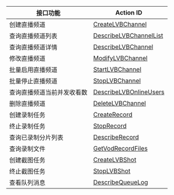 | 接口功能 | Action ID | 
|---------|---------|
| 创建直播频道 | [CreateLVBChannel](http://tce.fsphere.cn/doc/api/258/%E5%88%9B%E5%BB%BA%E7%9B%B4%E6%92%AD%E9%A2%91%E9%81%93) | 
| 查询直播频道列表 | [DescribeLVBChannelList](http://tce.fsphere.cn/doc/api/258/%E6%9F%A5%E8%AF%A2%E7%9B%B4%E6%92%AD%E9%A2%91%E9%81%93%E5%88%97%E8%A1%A8) | 
| 查询直播频道详情 | [DescribeLVBChannel](http://tce.fsphere.cn/doc/api/258/%E6%9F%A5%E8%AF%A2%E7%9B%B4%E6%92%AD%E9%A2%91%E9%81%93%E8%AF%A6%E6%83%85) | 
| 修改直播频道 | [ModifyLVBChannel](http://tce.fsphere.cn/doc/api/258/%E4%BF%AE%E6%94%B9%E7%9B%B4%E6%92%AD%E9%A2%91%E9%81%93) | 
| 批量启用直播频道 | [StartLVBChannel](http://tce.fsphere.cn/doc/api/258/%E6%89%B9%E9%87%8F%E5%90%AF%E7%94%A8%E7%9B%B4%E6%92%AD%E9%A2%91%E9%81%93) | 
| 批量停止直播频道 | [StopLVBChannel](http://tce.fsphere.cn/doc/api/258/%E6%89%B9%E9%87%8F%E5%81%9C%E6%AD%A2%E7%9B%B4%E6%92%AD%E9%A2%91%E9%81%93) | 
| 查询直播频道当前并发收看数 | [DescribeLVBOnlineUsers](http://tce.fsphere.cn/doc/api/258/%E6%9F%A5%E8%AF%A2%E7%9B%B4%E6%92%AD%E9%A2%91%E9%81%93%E5%BD%93%E5%89%8D%E5%B9%B6%E5%8F%91%E6%94%B6%E7%9C%8B%E6%95%B0) | 
| 删除直播频道 | [DeleteLVBChannel](http://tce.fsphere.cn/doc/api/258/%E5%88%A0%E9%99%A4%E7%9B%B4%E6%92%AD%E9%A2%91%E9%81%93) | 
| 创建录制任务 | [CreateRecord](http://tce.fsphere.cn/doc/api/258/%E5%88%9B%E5%BB%BA%E5%BD%95%E5%88%B6%E4%BB%BB%E5%8A%A1) | 
| 终止录制任务 | [StopRecord](http://tce.fsphere.cn/doc/api/258/%E7%BB%88%E6%AD%A2%E5%BD%95%E5%88%B6%E4%BB%BB%E5%8A%A1) | 
| 查询已录制分片列表 | [DescribeRecord](http://tce.fsphere.cn/doc/api/258/%E6%9F%A5%E8%AF%A2%E5%B7%B2%E5%BD%95%E5%88%B6%E5%88%86%E7%89%87%E5%88%97%E8%A1%A8) | 
| 查询录制文件 | [GetVodRecordFiles](http://tce.fsphere.cn/doc/api/258/%E6%9F%A5%E8%AF%A2%E5%B7%B2%E5%BD%95%E5%88%B6%E5%88%86%E7%89%87%E5%88%97%E8%A1%A8) | 
| 创建截图任务 | [CreateLVBShot](http://tce.fsphere.cn/doc/api/258/%E5%88%9B%E5%BB%BA%E6%88%AA%E5%9B%BE%E4%BB%BB%E5%8A%A1) | 
| 终止截图任务 | [StopLVBShot](http://tce.fsphere.cn/doc/api/258/%E7%BB%88%E6%AD%A2%E6%88%AA%E5%9B%BE%E4%BB%BB%E5%8A%A1) | 
| 查看队列消息 | [DescribeQueueLog](http://tce.fsphere.cn/doc/api/258/%E6%9F%A5%E7%9C%8B%E9%98%9F%E5%88%97%E6%B6%88%E6%81%AF) | 
